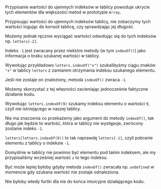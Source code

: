 Przypisanie wartości do ujemnych indeksów w tablicy powoduje ukrycie tych elementów dla większości metod w prototypie `Array`.

Przypisując wartości do ujemnych indeksów tablicy, nie zobaczymy tych wartości logując do konsoli tablicę, czy sprawdzając jej długość.

Możemy jednak ręcznie wyciągać wartości odwołując się do tych indeksów np. `letters[-2]`.

Indeks `-1` jest zwracany przez niektóre metody (w tym `indexOf()`) jako informacja o braku szukanej wartości w tablicy.

Wywołując przykładowo `letters.indexOf("x")` szukalibyśmy ciągu znaków `"x"` w tablicy `letters` z zamiarem otrzymania indeksu szukanego elementu.

Jeśli nie zostaje on znaleziony, metoda `indexOf()` zwraca `-1`.

Możemy skorzystać z tej własności zacieniając jednocześnie faktyczne działanie kodu.

Wywołując `letters.indexOf(9)` szukamy indeksu elementu o wartości `9`, czyli nie istniejącego w naszej tablicy.

Nie ma znaczenia co przekażemy jako argument do metody `indexOf()`, tak długo jak będzie to wartość, która w tablicy nie występuje, zwrócony zostanie indeks `-1`.

`letters[letters.indexOf(9)]` to tak naprawdę `letters[-1]`, czyli pobranie elementu z tablicy o indeksie `-1`.

Domyślnie w tablicy nie powinno być elementu pod takim indeksem, ale my przypisaliśmy wcześniej wartość `z` to tego indeksu.

Być może lepiej byłoby gdyby metoda `indexOf()` zwracała np. `undefined` w momencie gdy szukana wartość nie zostaje odnaleziona.

Nie byłoby wtedy furtki dla nie do końca intuicyjne działającego kodu.
